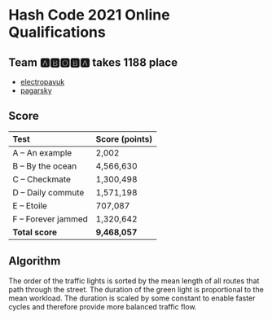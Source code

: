 # Hash Code 2021 Online Qualifications


## Team 🅰️🅱️🅾️🅱️🅰️ takes 1188 place

* [electropavuk](https://github.com/electropavuk)
* [pagarsky](https://github.com/pagarsky)



## Score

| Test               | Score (points)   |
| :------------------| :----------------|
| A – An example     | 2,002            |
| B – By the ocean   | 4,566,630        |
| C – Checkmate      | 1,300,498        |
| D – Daily commute  | 1,571,198        |
| E – Etoile         | 707,087          |
| F – Forever jammed | 1,320,642        |
| **Total score**    | **9,468,057**    |


## Algorithm

The order of the traffic lights is sorted by the mean length of all routes that path through the street. The duration of the green light is proportional to the mean workload. The duration is scaled by some constant to enable faster cycles and therefore provide more balanced traffic flow.